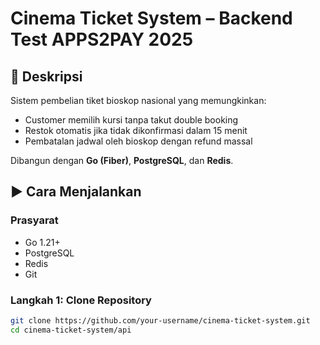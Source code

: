 # Cinema Ticket System – Backend Test APPS2PAY 2025

## 📌 Deskripsi
Sistem pembelian tiket bioskop nasional yang memungkinkan:
- Customer memilih kursi tanpa takut double booking
- Restok otomatis jika tidak dikonfirmasi dalam 15 menit
- Pembatalan jadwal oleh bioskop dengan refund massal

Dibangun dengan **Go (Fiber)**, **PostgreSQL**, dan **Redis**.

## ▶️ Cara Menjalankan

### Prasyarat
- Go 1.21+
- PostgreSQL
- Redis
- Git

### Langkah 1: Clone Repository
```bash
git clone https://github.com/your-username/cinema-ticket-system.git
cd cinema-ticket-system/api


